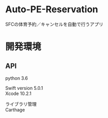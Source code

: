 # Auto-PE-Reservation
SFCの体育予約／キャンセルを自動で行うアプリ

# 開発環境
## API
python 3.6


Swift version 5.0.1  
Xcode 10.2.1  

ライブラリ管理  
Carthage  
